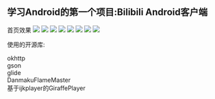 ## 学习Android的第一个项目:Bilibili Android客户端 ##

首页效果
![](http://i.imgur.com/MB6cUNS.png)
![](http://i.imgur.com/cQkk90s.png)
![](http://i.imgur.com/3X2uTZv.png)
![](http://i.imgur.com/eRI56Ks.png)
![](http://i.imgur.com/VgmDTJN.png)
![](http://i.imgur.com/LifPbsL.png)
![](http://i.imgur.com/d07FOqa.png)
![](http://i.imgur.com/u2XBcjR.png)

使用的开源库:<br>

<a>okhttp</a><br>
<a>gson</a><br>
<a>glide</a><br>
<a>DanmakuFlameMaster</a><br>
基于<a>ijkplayer</a>的<a>GiraffePlayer</a><br>